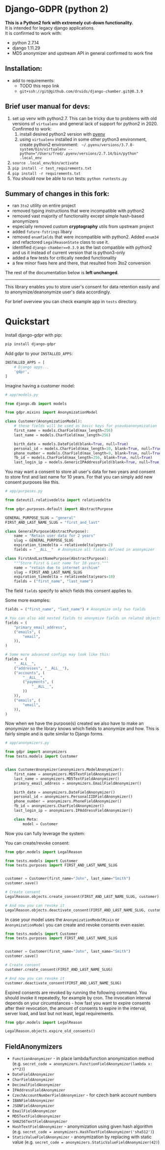 # Django-GDPR (python 2)

**This is a Python2 fork with extremely cut-down functionality.**  
It is intended for legacy django applications.   
It is confirmed to work with:
- python 2.7.14
- django 1.11.29
- MD5 anonymizer and upstream API in general confirmed to work fine

## Installation:
- add to requirements:
    - TODO this repo link
    - `git+ssh://git@github.com/druids/django-chamber.git@0.3.9`


## Brief user manual for devs:
1. set up venv with python2.7. This can be tricky due to problems with old 
versions of `virtualenv` and general lack of support for python2 in 2020.  
Confirmed to work: 
    1. install desired python2 version with [pyenv](https://github.com/pyenv/pyenv)
    2. using `virtualenv` installed in some other python3 environment, create
    python2 environment: ` ~/.pyenv/versions/3.7.8-system/bin/virtualenv --python="/Users/fred/.pyenv/versions/2.7.14/bin/python" .local_env` 
2. `source .local_env/bin/activate`
3. `pip install -r test_requirements.txt` 
4. `pip install -r requirements.txt` 
5. You should now be able to run tests: `python runtests.py`

## Summary of changes in this fork:
- ran `3to2` utility on entire project
- removed typing instructions that were incompatible with python2
- removed vast majority of functionality except simple hash-based anonymizers 
- especially removed custom **cryptography** utils from upstream project
- added `future-fstrings` libary
- removed `enumfields` that were incompatible with python2. Added `enum34` 
and refactored `LegalReasonState` class to use it. 
- identified `django-chamber==0.3.9` as the last compatible with python2 and us it
instead of current version that is python3-only
- added a few tests for critically needed functionality
- a few minor fixes here and there, that resulted from 3to2 conversion


The rest of the documentation below is **left unchanged**. 

--------------

This library enables you to store user's consent for data retention easily
and to anonymize/deanonymize user's data accordingly.

For brief overview you can check example app in `tests` directory.

# Quickstart

Install django-gdpr with pip:

```bash
pip install django-gdpr
```

Add gdpr to your `INSTALLED_APPS`:

```python
INSTALLED_APPS = [
    # Django apps...
    'gdpr',
]
```

Imagine having a customer model:

```python
# app/models.py

from django.db import models

from gdpr.mixins import AnonymizationModel

class Customer(AnonymizationModel):
    # these fields will be used as basic keys for pseudoanonymization
    first_name = models.CharField(max_length=256)
    last_name = models.CharField(max_length=256)

    birth_date = models.DateField(blank=True, null=True)
    personal_id = models.CharField(max_length=10, blank=True, null=True)
    phone_number = models.CharField(max_length=9, blank=True, null=True)
    fb_id = models.CharField(max_length=256, blank=True, null=True)
    last_login_ip = models.GenericIPAddressField(blank=True, null=True)
```

You may want a consent to store all user's data for two years and consent to store first and last name for 10 years.
For that you can simply add new consent purposes like this.

```python
# app/purposes.py

from dateutil.relativedelta import relativedelta

from gdpr.purposes.default import AbstractPurpose

GENERAL_PURPOSE_SLUG = "general"
FIRST_AND_LAST_NAME_SLUG = "first_and_last"

class GeneralPurpose(AbstractPurpose):
    name = "Retain user data for 2 years"
    slug = GENERAL_PURPOSE_SLUG
    expiration_timedelta = relativedelta(years=2)
    fields = "__ALL__"  # Anonymize all fields defined in anonymizer

class FirstAndLastNamePurpose(AbstractPurpose):
    """Store First & Last name for 10 years."""
    name = "retain due to internet archive"
    slug = FIRST_AND_LAST_NAME_SLUG
    expiration_timedelta = relativedelta(years=10)
    fields = ("first_name", "last_name")
```

The field `fields` specify to which fields this consent applies to.

Some more examples:
```python
fields = ("first_name", "last_name") # Anonymize only two fields

# You can also add nested fields to anonymize fields on related objects.
fields = (
    "primary_email_address",
    ("emails", (
        "email",
    )),
)

# Some more advanced configs may look like this:
fields = (
    "__ALL__",
    ("addresses", "__ALL__"),
    ("accounts", (
        "__ALL__",
        ("payments", (
            "__ALL__",
        ))
    )),
    ("emails", (
        "email",
    )),
)

```

Now when we have the purpose(s) created we also have to make an _anonymizer_ so the library knows which fields to
anonymize and how. This is fairly simple and is quite similar to Django forms.

```python
# app/anonymizers.py

from gdpr import anonymizers
from tests.models import Customer


class CustomerAnonymizer(anonymizers.ModelAnonymizer):
    first_name = anonymizers.MD5TextFieldAnonymizer()
    last_name = anonymizers.MD5TextFieldAnonymizer()
    primary_email_address = anonymizers.EmailFieldAnonymizer()

    birth_date = anonymizers.DateFieldAnonymizer()
    personal_id = anonymizers.PersonalIIDFieldAnonymizer()
    phone_number = anonymizers.PhoneFieldAnonymizer()
    fb_id = anonymizers.CharFieldAnonymizer()
    last_login_ip = anonymizers.IPAddressFieldAnonymizer()

    class Meta:
        model = Customer
```

Now you can fully leverage the system:

You can create/revoke consent:
```python
from gdpr.models import LegalReason

from tests.models import Customer
from tests.purposes import FIRST_AND_LAST_NAME_SLUG


customer = Customer(first_name="John", last_name="Smith")
customer.save()

# Create consent
LegalReason.objects.create_consent(FIRST_AND_LAST_NAME_SLUG, customer)

# And now you can revoke it
LegalReason.objects.deactivate_consent(FIRST_AND_LAST_NAME_SLUG, customer)
```

In case your model uses the `AnonymizationModelMixin` or `AnonymizationModel` you can create and revoke consents even
easier.
```python
from tests.models import Customer
from tests.purposes import FIRST_AND_LAST_NAME_SLUG


customer = Customer(first_name="John", last_name="Smith")
customer.save()

# Create consent
customer.create_consent(FIRST_AND_LAST_NAME_SLUG)

# And now you can revoke it
customer.deactivate_consent(FIRST_AND_LAST_NAME_SLUG)
```


Expired consents are revoked by running the following command. You should invoke it repeatedly, for example by cron.
The invocation interval depends on your circumstances - how fast you want to expire consents after their revocation,
the amount of consents to expire in the interval, server load, and last but not least, legal requirements.

```python
from gdpr.models import LegalReason

LegalReason.objects.expire_old_consents()
```

## FieldAnonymizers

* `FunctionAnonymizer` - in place lambda/function anonymization method (e.g. `secret_code = anonymizers.FunctionFieldAnonymizer(lambda x: x**2)`)
* `DateFieldAnonymizer`
* `CharFieldAnonymizer`
* `DecimalFieldAnonymizer`
* `IPAddressFieldAnonymizer`
* `CzechAccountNumberFieldAnonymizer` - for czech bank account numbers
* `IBANFieldAnonymizer`
* `JSONFieldAnonymizer`
* `EmailFieldAnonymizer`
* `MD5TextFieldAnonymizer`
* `SHA256TextFieldAnonymizer`
* `HashTextFieldAnonymizer` - anonymization using given hash algorithm (e.g. `secret_code = anonymizers.HashTextFieldAnonymizer('sha512')`)
* `StaticValueFieldAnonymizer` - anonymization by replacing with static value (e.g. `secret_code = anonymizers.StaticValueFieldAnonymizer(42)`)
